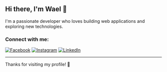 ## Hi there, I'm Wael 👋

I'm a passionate developer who loves building web applications and exploring new technologies.

### Connect with me:

[![Facebook](https://img.shields.io/badge/Facebook-1877F2?style=for-the-badge&logo=facebook&logoColor=white)](https://www.facebook.com/share/1Ajb7krQSv/?mibextid=qi2Omg)
[![Instagram](https://img.shields.io/badge/Instagram-E4405F?style=for-the-badge&logo=instagram&logoColor=white)](https://instagram.com/waeldev10)
[![LinkedIn](https://img.shields.io/badge/LinkedIn-0077B5?style=for-the-badge&logo=linkedin&logoColor=white)](https://linkedin.com/in/waeldev10)

---

Thanks for visiting my profile! 🚀
